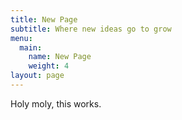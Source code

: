 ```yaml
---
title: New Page
subtitle: Where new ideas go to grow
menu:
  main:
    name: New Page
    weight: 4
layout: page
---
```

Holy moly, this works.
